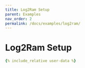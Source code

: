```yaml
---
title: Log2Ram Setup
parent: Examples
nav_order: 2
permalink: /docs/examples/log2ram/
---
```


# Log2Ram Setup

```yaml
{% include_relative user-data %}
```
